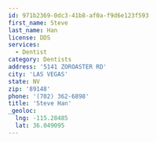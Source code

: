 ```yaml
---
id: 971b2369-0dc3-41b8-af0a-f9d6e123f593
first_name: Steve
last_name: Han
license: DDS
services:
  - Dentist
category: Dentists
address: '5141 ZOROASTER RD'
city: 'LAS VEGAS'
state: NV
zip: '89148'
phone: '(702) 362-6898'
title: 'Steve Han'
_geoloc:
  lng: -115.28485
  lat: 36.049095
---
```

